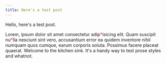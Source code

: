 ```yaml
---
title: Here's a test post
---
```

Hello, here's a test post.

Lorem, ipsum dolor sit amet consectetur adip<span style="color:red;">\*</span>isicing elit. Quam suscipit nu<span style="color:red;">\*</span>lla nesciunt sint vero, accusantium error ea quidem inventore nihil numquam quos cumque, earum corporis soluta. Possimus facere placeat quaerat. Welcome to the kitchen sink. It's a handy way to test prose styles and whatnot.
